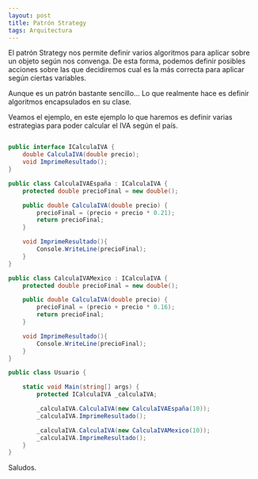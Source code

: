 ```yaml
---
layout: post
title: Patrón Strategy
tags: Arquitectura
---
```


El patrón Strategy nos permite definir varios algoritmos para aplicar sobre un objeto según nos convenga. De esta forma, podemos definir posibles acciones sobre las que decidiremos cual es la más correcta para aplicar según ciertas variables.

Aunque es un patrón bastante sencillo... Lo que realmente hace es definir algoritmos encapsulados en su clase.

Veamos el ejemplo, en este ejemplo lo que haremos es definir varias estrategias para poder calcular el IVA según el país.

~~~csharp

public interface ICalculaIVA {
    double CalculaIVA(double precio);
    void ImprimeResultado();
}

public class CalculaIVAEspaña : ICalculaIVA {
    protected double precioFinal = new double();

    public double CalculaIVA(double precio) {
        precioFinal = (precio + precio * 0.21);
        return precioFinal;
    }

    void ImprimeResultado(){
        Console.WriteLine(precioFinal);
    }
}

public class CalculaIVAMexico : ICalculaIVA {
    protected double precioFinal = new double();

    public double CalculaIVA(double precio) {
        precioFinal = (precio + precio * 0.16);
        return precioFinal;
    }

    void ImprimeResultado(){
        Console.WriteLine(precioFinal);
    }
}

public class Usuario {

    static void Main(string[] args) {
        protected ICalculaIVA _calculaIVA;

        _calculaIVA.CalculaIVA(new CalculaIVAEspaña(10));
        _calculaIVA.ImprimeResultado();

        _calculaIVA.CalculaIVA(new CalculaIVAMexico(10));
        _calculaIVA.ImprimeResultado();
    }
}

~~~

Saludos.